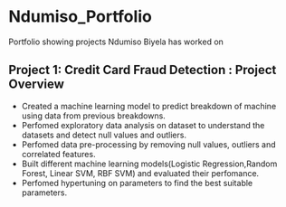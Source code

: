 # Ndumiso_Portfolio
Portfolio showing projects Ndumiso Biyela has worked on
## Project 1: Credit Card Fraud Detection : Project Overview
- Created a machine learning model to predict breakdown of machine using data from previous breakdowns.
- Perfomed exploratory data analysis on dataset to understand the datasets and detect null values and outliers.
- Perfomed data pre-processing by removing null values, outliers and correlated features.
- Built different machine learning models(Logistic Regression,Random Forest, Linear SVM, RBF SVM) and evaluated their perfomance.
- Perfomed hypertuning on parameters to find the best suitable parameters.
